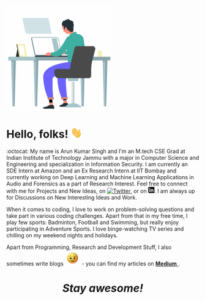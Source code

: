 [<img src="https://github.com/arun-kmr-singh/arun-kmr-singh.github.io/blob/master/assets/Coolstuff/animation.gif" width="55%" height="auto">](https://arun-kmr-singh.github.io/)
# Hello, folks! <img src="https://github.com/arun-kmr-singh/arun-kmr-singh.github.io/blob/master/assets/Coolstuff/wave.gif" width="30px">
:octocat:
My name is Arun Kumar Singh and I'm an M.tech CSE Grad at Indian Institute of Technology Jammu with a major in Computer Science and Engineering and specialization in Information Security. I am currently an SDE Intern at Amazon and an Ex Research Intern at IIT Bombay and currently working on Deep Learning and Machine Learning Applications in Audio and Forensics as a part of Research Interest. Feel free to connect with me for Projects and New Ideas, on [![Twitter](http://i.imgur.com/wWzX9uB.png)](https://twitter.com/arun_kmr_singh), or on [![LinkedIn](https://github.com/arun-kmr-singh/arun-kmr-singh.github.io/blob/master/assets/Coolstuff/linkedin-3-16.png)](https://www.linkedin.com/in/arun-kmr-singh/). I am always up for Discussions on New Interesting Ideas and Work. 

When it comes to coding, I love to work on problem-solving questions and take part in various coding challenges. Apart from that in my free time, I play few sports: Badminton, Football and Swimming, but really enjoy participating in Adventure Sports. I love binge-watching TV series and chilling on my weekend nights and holidays.

Apart from Programming, Research and Development Stuff, I also sometimes write blogs <img src="https://github.com/arun-kmr-singh/arun-kmr-singh.github.io/blob/master/assets/Coolstuff/wink.gif" width="40px"> - you can find my articles on [**Medium** ](https://medium.com/@singh.kmr.arun).

<h1 align='center'><i>Stay awesome!</i></h1>
